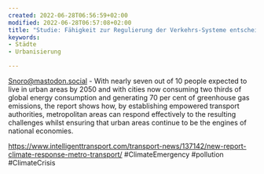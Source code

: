 ```yaml
---
created: 2022-06-28T06:56:59+02:00
modified: 2022-06-28T06:57:08+02:00
title: "Studie: Fähigkeit zur Regulierung der Verkehrs-Systeme entscheiden für Dekarbonisierung von Städten"
keywords:
- Städte
- Urbanisierung

---
```


Snoro@mastodon.social - With nearly seven out of 10 people expected to live in urban areas by 2050 and with cities now consuming two thirds of global energy consumption and generating 70 per cent of greenhouse gas emissions, the report shows how, by establishing empowered transport authorities, metropolitan areas can respond effectively to the resulting challenges whilst ensuring that urban areas continue to be the engines of national economies.

https://www.intelligenttransport.com/transport-news/137142/new-report-climate-response-metro-transport/ #ClimateEmergency #pollution #ClimateCrisis
